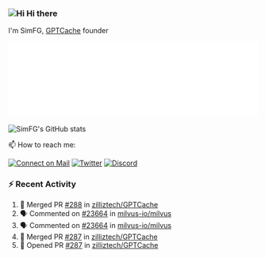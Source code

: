 ### <img src='https://qpluspicture.oss-cn-beijing.aliyuncs.com/6LjjQA/Hi.gif' alt='Hi' width="24"/> Hi there

I'm SimFG, [GPTCache](https://github.com/zilliztech/GPTCache) founder

![Metrics 👋](/metrics.plugin.followup.user.svg)

![SimFG's GitHub stats](https://github-readme-stats.vercel.app/api?username=SimFG&show_icons=true&theme=radical&count_private=true)

📫 How to reach me:

[![Connect on Mail](https://img.shields.io/badge/Ask%20me-anything-1abc9c.svg)](mailto:1142838399@qq.com)
[![Twitter](https://img.shields.io/twitter/follow/FogSim?style=social)](https://twitter.com/FogSim)
[![Discord](https://img.shields.io/discord/1092648432495251507?label=Discord&logo=discord)](https://discord.gg/Q8C6WEjSWV)

### :zap: Recent Activity

<!--START_SECTION:activity-->
1. 🎉 Merged PR [#288](https://github.com/zilliztech/GPTCache/pull/288) in [zilliztech/GPTCache](https://github.com/zilliztech/GPTCache)
2. 🗣 Commented on [#23664](https://github.com/milvus-io/milvus/issues/23664) in [milvus-io/milvus](https://github.com/milvus-io/milvus)
3. 🗣 Commented on [#23664](https://github.com/milvus-io/milvus/issues/23664) in [milvus-io/milvus](https://github.com/milvus-io/milvus)
4. 🎉 Merged PR [#287](https://github.com/zilliztech/GPTCache/pull/287) in [zilliztech/GPTCache](https://github.com/zilliztech/GPTCache)
5. 💪 Opened PR [#287](https://github.com/zilliztech/GPTCache/pull/287) in [zilliztech/GPTCache](https://github.com/zilliztech/GPTCache)
<!--END_SECTION:activity-->

